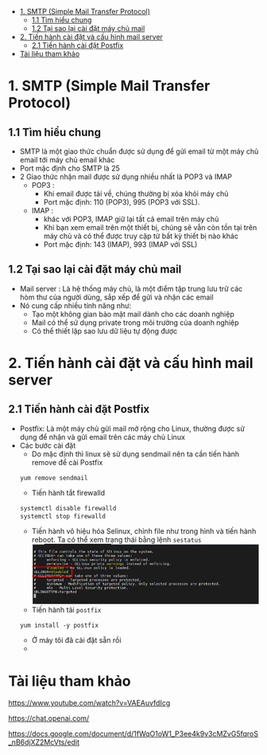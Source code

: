 - [1. SMTP (Simple Mail Transfer Protocol)](#1-smtp-simple-mail-transfer-protocol)
  - [1.1 Tìm hiểu chung](#11-tìm-hiểu-chung)
  - [1.2 Tại sao lại cài đặt máy chủ mail](#12-tại-sao-lại-cài-đặt-máy-chủ-mail)
- [2. Tiến hành cài đặt và cấu hình mail server](#2-tiến-hành-cài-đặt-và-cấu-hình-mail-server)
  - [2.1 Tiến hành cài đặt Postfix](#21-tiến-hành-cài-đặt-postfix)
- [Tài liệu tham khảo](#tài-liệu-tham-khảo)

# 1. SMTP (Simple Mail Transfer Protocol)
## 1.1 Tìm hiểu chung
- SMTP là một giao thức chuẩn được sử dụng để gửi email từ một máy chủ email tới máy chủ email khác
- Port mặc định cho SMTP là 25
- 2 Giao thức nhận mail được sử dụng nhiều nhất là POP3 và IMAP
  - POP3 :
    - Khi email được tải về, chúng thường bị xóa khỏi máy chủ 
    - Port mặc định: 110 (POP3), 995 (POP3 với SSL).
  - IMAP :
    -  khác với POP3, IMAP giữ lại tất cả email trên máy chủ
    -  Khi bạn xem email trên một thiết bị, chúng sẽ vẫn còn tồn tại trên máy chủ và có thể được truy cập từ bất kỳ thiết bị nào khác
    -  Port mặc định: 143 (IMAP), 993 (IMAP với SSL)
## 1.2 Tại sao lại cài đặt máy chủ mail
- Mail server : Là hệ thống máy chủ, là một điểm tập trung lưu trữ các hòm thư của người dùng, sắp xếp để gửi và nhận các email
- Nó cung cấp nhiều tính năng như:
  - Tạo một không gian bảo mật mail dành cho các doanh nghiệp
  - Mail có thể sử dụng private trong môi trường của doanh nghiệp
  - Có thể thiết lập sao lưu dữ liệu tự động được

# 2. Tiến hành cài đặt và cấu hình mail server
## 2.1 Tiến hành cài đặt Postfix
- Postfix: Là một máy chủ gửi mail mở rộng cho Linux, thường được sử dụng để nhận và gửi email trên các máy chủ Linux
- Các bước cài đặt
  - Do mặc định thì linux sẽ sử dụng sendmail nên ta cần tiến hành remove để cài Postfix
  ```
  yum remove sendmail
  ```
  - Tiến hành tắt firewalld
  ```
  systemctl disable firewalld
  systemctl stop firewalld
  ```
  - Tiến hành vô hiệu hóa Selinux, chỉnh file như trong hình và tiến hành reboot. Ta có thể xem trạng thái bằng lệnh `sestatus`
  ![Alt](/thuctap/anh/Screenshot_595.png)
  - Tiến hành tải `postfix`
  ```
  yum install -y postfix
  ```
  - Ở máy tôi đã cài đặt sẵn rồi
  - 
# Tài liệu tham khảo
https://www.youtube.com/watch?v=VAEAuvfdIcg

https://chat.openai.com/

https://docs.google.com/document/d/1fWqO1oW1_P3ee4k9v3cMZvG5fqroS_nB6djXZ2McVts/edit